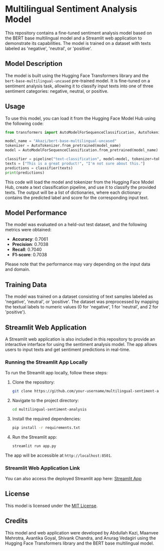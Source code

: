 # Multilingual Sentiment Analysis Model

This repository contains a fine-tuned sentiment analysis model based on the BERT base multilingual model and a Streamlit web application to demonstrate its capabilities. The model is trained on a dataset with texts labeled as 'negative', 'neutral', or 'positive'.

## Model Description

The model is built using the Hugging Face Transformers library and the `bert-base-multilingual-uncased` pre-trained model. It is fine-tuned on a sentiment analysis task, allowing it to classify input texts into one of three sentiment categories: negative, neutral, or positive.

## Usage

To use this model, you can load it from the Hugging Face Model Hub using the following code:

```python
from transformers import AutoModelForSequenceClassification, AutoTokenizer, pipeline

model_name = "Akazi/bert-base-multilingual-uncased"
tokenizer = AutoTokenizer.from_pretrained(model_name)
model = AutoModelForSequenceClassification.from_pretrained(model_name)

classifier = pipeline("text-classification", model=model, tokenizer=tokenizer)
texts = ["This is a great product!", "I'm not sure about this."]
predictions = classifier(texts)
print(predictions)
```

This code will load the model and tokenizer from the Hugging Face Model Hub, create a text classification pipeline, and use it to classify the provided texts. The output will be a list of dictionaries, where each dictionary contains the predicted label and score for the corresponding input text.

## Model Performance

The model was evaluated on a held-out test dataset, and the following metrics were obtained:

- **Accuracy**: 0.7061
- **Precision**: 0.7038
- **Recall**: 0.7040
- **F1-score**: 0.7038

Please note that the performance may vary depending on the input data and domain.

## Training Data

The model was trained on a dataset consisting of text samples labeled as 'negative', 'neutral', or 'positive'. The dataset was preprocessed by mapping the textual labels to numeric values (0 for 'negative', 1 for 'neutral', and 2 for 'positive').

## Streamlit Web Application

A Streamlit web application is also included in this repository to provide an interactive interface for using the sentiment analysis model. The app allows users to input texts and get sentiment predictions in real-time.

### Running the Streamlit App Locally

To run the Streamlit app locally, follow these steps:

1. Clone the repository:
   ```bash
   git clone https://github.com/your-username/multilingual-sentiment-analysis.git
   ```

2. Navigate to the project directory:
   ```bash
   cd multilingual-sentiment-analysis
   ```

3. Install the required dependencies:
   ```bash
   pip install -r requirements.txt
   ```

4. Run the Streamlit app:
   ```bash
   streamlit run app.py
   ```

The app will be accessible at `http://localhost:8501`.

### Streamlit Web Application Link

You can also access the deployed Streamlit app here: [Streamlit App](https://bax453.streamlit.app/)

## License

This model is licensed under the [MIT License](LICENSE).

## Credits

This model and web application were developed by Abdullah Kazi, Maanvee Mehrotra, Avantika Goyal, Shivank Chandra, and Anurag Vedagiri using the Hugging Face Transformers library and the BERT base multilingual model.
